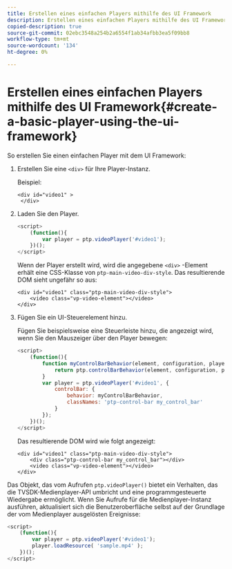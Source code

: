 ```yaml
---
title: Erstellen eines einfachen Players mithilfe des UI Framework
description: Erstellen eines einfachen Players mithilfe des UI Framework
copied-description: true
source-git-commit: 02ebc3548a254b2a6554f1ab34afbb3ea5f09bb8
workflow-type: tm+mt
source-wordcount: '134'
ht-degree: 0%

---
```


# Erstellen eines einfachen Players mithilfe des UI Framework{#create-a-basic-player-using-the-ui-framework}

So erstellen Sie einen einfachen Player mit dem UI Framework:

1. Erstellen Sie eine `<div>` für Ihre Player-Instanz.

   Beispiel:

   ```
   <div id="video1" > 
    </div>
   ```

1. Laden Sie den Player.

   ```js
   <script> 
       (function(){ 
           var player = ptp.videoPlayer('#video1'); 
       })(); 
   </script>
   ```

   Wenn der Player erstellt wird, wird die angegebene `<div>` -Element erhält eine CSS-Klasse von `ptp-main-video-div-style`. Das resultierende DOM sieht ungefähr so aus:

   ```
   <div id="video1" class="ptp-main-video-div-style"> 
       <video class="vp-video-element"></video> 
   </div>
   ```

1. Fügen Sie ein UI-Steuerelement hinzu.

   Fügen Sie beispielsweise eine Steuerleiste hinzu, die angezeigt wird, wenn Sie den Mauszeiger über den Player bewegen:

   ```js
   <script> 
       (function(){ 
           function myControlBarBehavior(element, configuration, player) { 
               return ptp.controlBarBehavior(element, configuration, player); 
           } 
           var player = ptp.videoPlayer('#video1', { 
               controlBar: { 
                   behavior: myControlBarBehavior, 
                   classNames: 'ptp-control-bar my_control_bar' 
               } 
           }); 
       })(); 
   </script>
   ```

   Das resultierende DOM wird wie folgt angezeigt:

   ```
   <div id="video1" class="ptp-main-video-div-style"> 
       <div class="ptp-control-bar my_control_bar"></div> 
       <video class="vp-video-element"></video> 
   </div>
   ```

Das Objekt, das vom Aufrufen `ptp.videoPlayer()` bietet ein Verhalten, das die TVSDK-Medienplayer-API umbricht und eine programmgesteuerte Wiedergabe ermöglicht. Wenn Sie Aufrufe für die Medienplayer-Instanz ausführen, aktualisiert sich die Benutzeroberfläche selbst auf der Grundlage der vom Medienplayer ausgelösten Ereignisse:

```js
<script> 
    (function(){ 
        var player = ptp.videoPlayer('#video1'); 
        player.loadResource( 'sample.mp4' ); 
    })(); 
</script>
```
